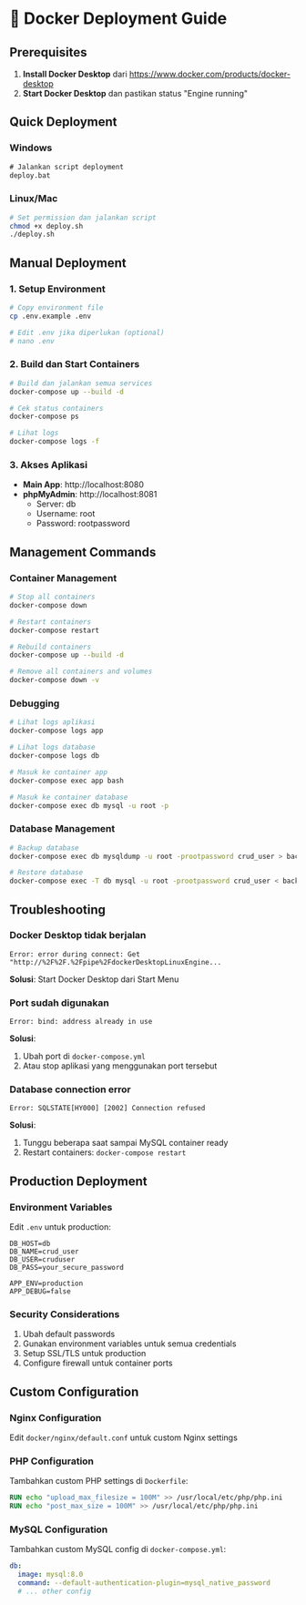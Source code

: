 # 🐳 Docker Deployment Guide

## Prerequisites
1. **Install Docker Desktop** dari https://www.docker.com/products/docker-desktop
2. **Start Docker Desktop** dan pastikan status "Engine running"

## Quick Deployment

### Windows
```cmd
# Jalankan script deployment
deploy.bat
```

### Linux/Mac
```bash
# Set permission dan jalankan script
chmod +x deploy.sh
./deploy.sh
```

## Manual Deployment

### 1. Setup Environment
```bash
# Copy environment file
cp .env.example .env

# Edit .env jika diperlukan (optional)
# nano .env
```

### 2. Build dan Start Containers
```bash
# Build dan jalankan semua services
docker-compose up --build -d

# Cek status containers
docker-compose ps

# Lihat logs
docker-compose logs -f
```

### 3. Akses Aplikasi
- **Main App**: http://localhost:8080
- **phpMyAdmin**: http://localhost:8081
  - Server: db
  - Username: root
  - Password: rootpassword

## Management Commands

### Container Management
```bash
# Stop all containers
docker-compose down

# Restart containers
docker-compose restart

# Rebuild containers
docker-compose up --build -d

# Remove all containers and volumes
docker-compose down -v
```

### Debugging
```bash
# Lihat logs aplikasi
docker-compose logs app

# Lihat logs database
docker-compose logs db

# Masuk ke container app
docker-compose exec app bash

# Masuk ke container database
docker-compose exec db mysql -u root -p
```

### Database Management
```bash
# Backup database
docker-compose exec db mysqldump -u root -prootpassword crud_user > backup.sql

# Restore database
docker-compose exec -T db mysql -u root -prootpassword crud_user < backup.sql
```

## Troubleshooting

### Docker Desktop tidak berjalan
```
Error: error during connect: Get "http://%2F%2F.%2Fpipe%2FdockerDesktopLinuxEngine...
```
**Solusi**: Start Docker Desktop dari Start Menu

### Port sudah digunakan
```
Error: bind: address already in use
```
**Solusi**: 
1. Ubah port di `docker-compose.yml`
2. Atau stop aplikasi yang menggunakan port tersebut

### Database connection error
```
Error: SQLSTATE[HY000] [2002] Connection refused
```
**Solusi**:
1. Tunggu beberapa saat sampai MySQL container ready
2. Restart containers: `docker-compose restart`

## Production Deployment

### Environment Variables
Edit `.env` untuk production:
```env
DB_HOST=db
DB_NAME=crud_user
DB_USER=cruduser
DB_PASS=your_secure_password

APP_ENV=production
APP_DEBUG=false
```

### Security Considerations
1. Ubah default passwords
2. Gunakan environment variables untuk semua credentials
3. Setup SSL/TLS untuk production
4. Configure firewall untuk container ports

## Custom Configuration

### Nginx Configuration
Edit `docker/nginx/default.conf` untuk custom Nginx settings

### PHP Configuration
Tambahkan custom PHP settings di `Dockerfile`:
```dockerfile
RUN echo "upload_max_filesize = 100M" >> /usr/local/etc/php/php.ini
RUN echo "post_max_size = 100M" >> /usr/local/etc/php/php.ini
```

### MySQL Configuration
Tambahkan custom MySQL config di `docker-compose.yml`:
```yaml
db:
  image: mysql:8.0
  command: --default-authentication-plugin=mysql_native_password
  # ... other config
```
